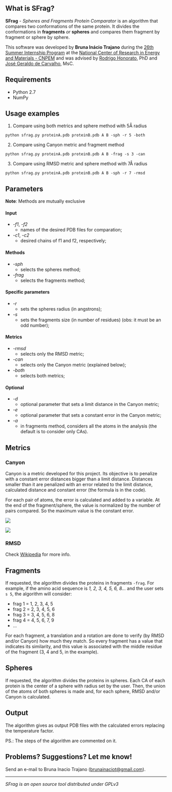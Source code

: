 ## What is SFrag?
**SFrag** - *Spheres and Fragments Protein Comparator* is an algorithm that compares two conformations of the same protein. It divides the conformations in **fragments** *or* **spheres** and compares them fragment by fragment or sphere by sphere.

This software was developed by **Bruna Inácio Trajano** during the [26th Summer Internship Program](http://pages.cnpem.br/bolsasdeverao/) at the [National Center of Research in Energy and Materials - CNPEM](cnpem.br) and was advised by [Rodrigo Honorato](https://github.com/rodrigovrgs), PhD and [José Geraldo de Carvalho](https://github.com/jgcarvalho), MsC.

## Requirements

- Python 2.7
- NumPy

## Usage examples

1) Compare using both metrics and sphere method with 5Å radius

`python sfrag.py proteinA.pdb proteinB.pdb A B -sph -r 5 -both`

2) Compare using Canyon metric and fragment method

`python sfrag.py proteinA.pdb proteinB.pdb A B -frag -s 3 -can`

3) Compare using RMSD metric and sphere method with 7Å radius

`python sfrag.py proteinA.pdb proteinB.pdb A B -sph -r 7 -rmsd`

## Parameters

**Note**: Methods are mutually exclusive

#### Input
- *-f1*, *-f2*
    - names of the desired PDB files for comparation;
- *-c1*, *-c2*
    - desired chains of f1 and f2, respectively;

#### Methods
- *-sph*
    - selects the spheres method;
- *-frag*
    - selects the fragments method;

#### Specific parameters
- *-r*
    - sets the spheres radius (in angstrons);
- *-s*
    - sets the fragments size (in number of residues) (obs: it must be an odd number);

#### Metrics
- *-rmsd*
    - selects only the RMSD metric;
- *-can*
    - selects only the Canyon metric (explained below);
- *-both*
    - selects both metrics;

#### Optional
- *-d*
    - optional parameter that sets a limit distance in the Canyon metric;
- *-e*
    - optional parameter that sets a constant error in the Canyon metric;
- *-a*
    - in fragments method, considers all the atoms in the analysis (the default is to consider only CAs).

## Metrics
### Canyon
Canyon is a metric developed for this project. Its objective is to penalize with a constant error distances bigger than a limit distance. Distances smaller than it are penalized with an error related to the limit distance, calculated distance and constant error (the formula is in the code).

For each pair of atoms, the error is calculated and added to a variable. At the end of the fragment/sphere, the value is normalized by the number of pairs compared. So the maximum value is the constant error.


![](https://www.ime.usp.br/~rvargas/sfrag_canyon_form.gif)


![](https://www.ime.usp.br/~rvargas/sfrag_canyon.png)

### RMSD
Check [Wikipedia](https://en.wikipedia.org/wiki/Root-mean-square_deviation_of_atomic_positions) for more info.


## Fragments
If requested, the algorithm divides the proteins in fragments `-frag`. For example, if the amino acid sequence is *1, 2, 3, 4, 5, 6, 8...* and the user sets `s 5`, the algorithm will consider:
- frag 1 = 1, 2, 3, 4, 5
- frag 2 = 2, 3, 4, 5, 6
- frag 3 = 3, 4, 5, 6, 8
- frag 4 = 4, 5, 6, 7, 9
- ...



For each fragment, a translation and a rotation are done to verify (by RMSD and/or Canyon) how much they match. So every fragment has a value that indicates its similarity, and this value is associated with the middle residue of the fragment (3, 4 and 5, in the example).

## Spheres
If requested, the algorithm divides the proteins in spheres. Each CA of each protein is the center of a sphere with radius set by the user. Then, the union of the atoms of both spheres is made and, for each sphere, RMSD and/or Canyon is calculated.

## Output
The algorithm gives as output PDB files with the calculated errors replacing the temperature factor.

PS.: The steps of the algorithm are commented on it.

## Problems? Suggestions? Let me know!
Send an e-mail to Bruna Inacio Trajano (brunainaciot@gmail.com).


___
*SFrag is an open source tool distributed under GPLv3*
